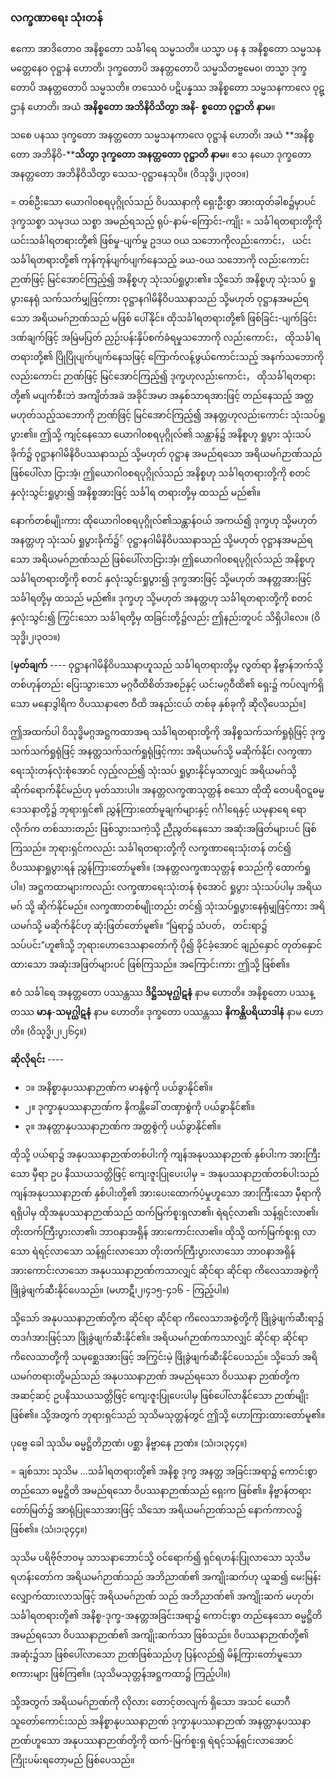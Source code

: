 ### လက္ခဏာရေး သုံးတန်

ဧကော အာဒိတော၀ အနိစ္စတော သင်္ခါရေ သမ္မသတိ။ 
ယသ္မာ ပန န အနိစ္စတော သမ္မသနမတ္တေနေ၀ ဝုဋ္ဌာနံ ဟောတိ၊ ဒုက္ခတောပိ အနတ္တတောပိ သမ္မသိတဗ္ဗမေ၀၊ တသ္မာ ဒုက္ခတောပိ အနတ္တတောပိ သမ္မသတိ။ 
တဿေဝံ ပဋိပန္နဿ အနိစ္စတော သမ္မသနကာလေ ဝုဋ္ဌာနံ ဟောတိ၊ အယံ **အနိစ္စတော အဘိနိဝိသိတွာ အနိ-** **စ္စတော ဝုဋ္ဌာတိ နာမ**။

သစေ ပနဿ ဒုက္ခတော အနတ္တတော သမ္မသနကာလေ ဝုဋ္ဌာနံ ဟောတိ၊ အယံ **အနိစ္စတော အဘိနိဝိ-****သိတွာ ဒုက္ခတော အနတ္တတော ဝုဋ္ဌာတိ နာမ**။ 
ဧသ နယော ဒုက္ခတော အနတ္တတော အဘိနိဝိသိတွာ သေသ-ဝုဋ္ဌာနေသုပိ။ (ဝိသုဒ္ဓိ၊၂၊၃၀၁။)

= တစ်ဦးသော ယောဂါ၀စရပုဂ္ဂိုလ်သည် ဝိပဿနာကို ရှေးဦးစွာ အားထုတ်ခါစ၌မှာပင် ဒုက္ခသစ္စာ သမုဒယ သစ္စာ အမည်ရသည့် ရုပ်-နာမ်-ကြောင်း-ကျိုး = သင်္ခါရတရားတို့ကို ယင်းသင်္ခါရတရားတို့၏ ဖြစ်မှု-ပျက်မှု ဥဒယ ၀ယ သဘောကိုလည်းကောင်း， ယင်းသင်္ခါရတရားတို့၏ ကုန်ကုန်ပျက်ပျက်နေသည့် ခယ-၀ယ သဘောကို လည်းကောင်း ဉာဏ်ဖြင့် မြင်အောင်ကြည့်၍ အနိစ္စဟု သုံးသပ်ရှုပွား၏။ 
သို့သော် အနိစ္စဟု သုံးသပ် ရှုပွားနေရုံ သက်သက်မျှဖြင့်ကား ဝုဋ္ဌာနဂါမိနိဝိပဿနာသည် သို့မဟုတ် ဝုဋ္ဌာနအမည်ရသော အရိယမဂ်ဉာဏ်သည် မဖြစ် ပေါ်နိုင်။ 
ထိုသင်္ခါရတရားတို့၏ ဖြစ်ခြင်း-ပျက်ခြင်း ဒဏ်ချက်ဖြင့် အမြဲမပြတ် ညှဉ်းပန်းနှိပ်စက်ခံရမှုသဘောကို လည်းကောင်း， ထိုသင်္ခါရတရားတို့၏ ပြိုပြိုပျက်ပျက်နေသဖြင့် ကြောက်လန့်ဖွယ်ကောင်းသည့် အနက်သဘောကို လည်းကောင်း ဉာဏ်ဖြင့် မြင်အောင်ကြည့်၍ ဒုက္ခဟုလည်းကောင်း， ထိုသင်္ခါရတရားတို့၏ မပျက်စီးဘဲ အကျိတ်အခဲ အခိုင်အမာ အနှစ်သာရအားဖြင့် တည်နေသည့် အတ္တမဟုတ်သည့်သဘောကို ဉာဏ်ဖြင့် မြင်အောင်ကြည့်၍ အနတ္တဟုလည်းကောင်း သုံးသပ်ရှုပွား၏။ 
ဤသို့ ကျင့်နေသော ယောဂါ၀စရပုဂ္ဂိုလ်၏ သန္တာန်၌ အနိစ္စဟု ရှုပွား သုံးသပ်ခိုက်၌ ဝုဋ္ဌာနဂါမိနိဝိပဿနာသည် သို့မဟုတ် ဝုဋ္ဌာန အမည်ရသော အရိယမဂ်ဉာဏ်သည် ဖြစ်ပေါ်လာ ငြားအံ့၊ ဤယောဂါ၀စရပုဂ္ဂိုလ်သည် အနိစ္စဟု သင်္ခါရတရားတို့ကို စတင်နှလုံးသွင်းရှုပွား၍ အနိစ္စအားဖြင့် သင်္ခါရ တရားတို့မှ ထသည် မည်၏။

နောက်တစ်မျိုးကား ထိုယောဂါ၀စရပုဂ္ဂိုလ်၏သန္တာန်ဝယ် အကယ်၍ ဒုက္ခဟု သို့မဟုတ် အနတ္တဟု သုံးသပ် ရှုပွားခိုက်၌် ဝုဋ္ဌာနဂါမိနိဝိပဿနာသည် သို့မဟုတ် ဝုဋ္ဌာနအမည်ရသော အရိယမဂ်ဉာဏ်သည် ဖြစ်ပေါ်လာငြားအံ့၊ ဤယောဂါ၀စရပုဂ္ဂိုလ်သည် အနိစ္စဟု သင်္ခါရတရားတို့ကို စတင် နှလုံးသွင်းရှုပွား၍ ဒုက္ခအားဖြင့် သို့မဟုတ် အနတ္တအားဖြင့် သင်္ခါရတို့မှ ထသည် မည်၏။ 
ဒုက္ခဟု သို့မဟုတ် အနတ္တဟု သင်္ခါရတရားတို့ကို စတင် နှလုံးသွင်း၍ ကြွင်းသော သင်္ခါရတို့မှ ထခြင်းတို့၌လည်း ဤနည်းတူပင် သိရှိပါလေ။ (ဝိသုဒ္ဓိ၊၂၊၃၀၁။)

[**မှတ်ချက်** ---- ဝုဋ္ဌာနဂါမိနိဝိပဿနာဟူသည် သင်္ခါရတရားတို့မှ လွတ်ရာ နိဗ္ဗာန်ဘက်သို့ တစ်ဟုန်တည်း ပြေးသွားသော မဂ္ဂဝီထိစိတ်အစဉ်နှင့် ယင်းမဂ္ဂဝီထိ၏ ရှေး၌ ကပ်လျက်ရှိသော မနောဒွါရိက ဝိပဿနာဇော ဝီထိ အနည်းငယ် တစ်ခု နှစ်ခုကို ဆိုလိုပေသည်။]

ဤအထက်ပါ ဝိသုဒ္ဓိမဂ္ဂအဋ္ဌကထာအရ သင်္ခါရတရားတို့ကို အနိစ္စသက်သက်ရှုရုံဖြင့် ဒုက္ခသက်သက်ရှုရုံဖြင့် အနတ္တသက်သက်ရှုရုံဖြင့်ကား အရိယမဂ်သို့ မဆိုက်နိုင်၊ လက္ခဏာရေးသုံးတန်လုံးစုံအောင် လှည့်လည်၍ သုံးသပ် ရှုပွားနိုင်မှသာလျှင် အရိယမဂ်သို့ ဆိုက်ရောက်နိုင်မည်ဟု မှတ်သားပါ။ 
အနတ္တလက္ခဏသုတ္တန် စသော ထိုထို တေပရိဝဋ္ဋဓမ္မဒေသနာတို့၌ ဘုရားရှင်၏ ညွှန်ကြားတော်မူချက်များနှင့် ဂင်္ဂါရေနှင့် ယမုနာရေ ရောလိုက်က တစ်သားတည်း ဖြစ်သွားသကဲ့သို့ ညီညွတ်နေသော အဆုံးအဖြတ်များပင် ဖြစ်ကြသည်။ 
ဘုရားရှင်ကလည်း သင်္ခါရတရားတို့ကို လက္ခဏာရေးသုံးတန် တင်၍ ဝိပဿနာရှုပွားရန် ညွှန်ကြားတော်မူ၏။ (အနတ္တလက္ခဏသုတ္တန် စသည်ကို ထောက်ရှုပါ။) 
အဋ္ဌကထာများကလည်း လက္ခဏာရေးသုံးတန် စုံအောင် ရှုပွား သုံးသပ်ပါမှ အရိယမဂ် သို့ ဆိုက်နိုင်မည်။ 
လက္ခဏာတစ်မျိုးတည်း တင်၍ သုံးသပ်ရှုပွားနေရုံမျှဖြင့်ကား အရိယမဂ်သို့ မဆိုက်နိုင်ဟု ဆုံးဖြတ်တော်မူ၏။ 
“မြဲရာ၌ သံပတ်， တင်းရာ၌ သပ်ပင်း”ဟူ၏သို့ ဘုရားဟောဒေသနာတော်ကို ပို၍ ခိုင်ခံ့အောင် ချည်နှောင် တုတ်နှောင်ထားသော အဆုံးအဖြတ်များပင် ဖြစ်ကြသည်။ 
အကြောင်းကား ဤသို့ ဖြစ်၏။

ဧဝံ သင်္ခါရေ အနတ္တတော ပဿန္တဿ **ဒိဋ္ဌိသမုဂ္ဃါဋနံ** နာမ ဟောတိ။ 
အနိစ္စတော ပဿန္တဿ **မာန**-**သမုဂ္ဃါဋနံ** နာမ ဟောတိ။ 
ဒုက္ခတော ပဿန္တဿ **နိကန္တိပရိယာဒါနံ** နာမ ဟောတိ။ (ဝိသုဒ္ဓိ၊၂၊၂၆၄။)

**ဆိုလိုရင်း** ----

- ၁။ အနိစ္စာနုပဿနာဉာဏ်က မာနစွဲကို ပယ်ခွာနိုင်၏။
- ၂။ ဒုက္ခာနုပဿနာဉာဏ်က နိကန္တိခေါ် တဏှာစွဲကို ပယ်ခွာနိုင်၏။
- ၃။ အနတ္တာနုပဿနာဉာဏ်က အတ္တစွဲကို ပယ်ခွာနိုင်၏။

ထိုသို့ ပယ်ရာ၌ အနုပဿနာဉာဏ်တစ်ပါးကို ကျန်အနုပဿနာဉာဏ် နှစ်ပါးက အားကြီးသော မှီရာ ဥပ နိဿယသတ္တိဖြင့် ကျေးဇူးပြုပေးပါမှ = အနုပဿနာဉာဏ်တစ်ပါးသည် ကျန်အနုပဿနာဉာဏ် နှစ်ပါးတို့၏ အားပေးထောက်ပံ့မှုဟူသော အားကြီးသော မှီရာကို ရရှိပါမှ ထိုအနုပဿနာဉာဏ်သည် ထက်မြက်စူးရှလာ၏၊ ရဲရင့်လာ၏၊ သန့်ရှင်းလာ၏၊ တိုးတက်ကြီးပွားလာ၏၊ ဘာ၀နာအရှိန် အားကောင်းလာ၏။ 
ထိုသို့ ထက်မြက်စူးရှ လာသော ရဲရင့်လာသော သန့်ရှင်းလာသော တိုးတက်ကြီးပွားလာသော ဘာ၀နာအရှိန် အားကောင်းလာသော အနုပဿနာဉာဏ်ကသာလျှင် ဆိုင်ရာ ဆိုင်ရာ ကိလေသာအစွဲကို ဖြိုခွဲဖျက်ဆီးနိုင်ပေသည်။
<r>(မဟာဋီ၊၂၊၄၁၅-၄၁၆ - ကြည့်ပါ။)</r>

သို့သော် အနုပဿနာဉာဏ်တို့က ဆိုင်ရာ ဆိုင်ရာ ကိလေသာအစွဲတို့ကို ဖြိုခွဲဖျက်ဆီးရာ၌ တဒင်္ဂအားဖြင့်သာ ဖြိုခွဲဖျက်ဆီးနိုင်၏။ 
အရိယမဂ်ဉာဏ်ကသာလျှင် ဆိုင်ရာ ဆိုင်ရာ ကိလေသာတို့ကို သမုစ္ဆေဒအားဖြင့် အကြွင်းမဲ့ ဖြိုခွဲဖျက်ဆီးနိုင်ပေသည်။ 
သို့သော် အရိယမဂ်တရားတို့မည်သည် အနုပဿနာဉာဏ် အမည်ရသော ဝိပဿနာ ဉာဏ်တို့က အဆင့်ဆင့် ဥပနိဿယသတ္တိဖြင့် ကျေးဇူးပြုပေးပါမှ ဖြစ်ပေါ်လာနိုင်သော ဉာဏ်မျိုးဖြစ်၏။ 
သို့အတွက် ဘုရားရှင်သည် သုသိမသုတ္တန်တွင် ဤသို့ ဟောကြားထားတော်မူ၏။

ပုဗ္ဗေ ခေါ သုသိမ ဓမ္မဋ္ဌိတိဉာဏံ၊ ပစ္ဆာ နိဗ္ဗာနေ ဉာဏံ။ (သံ၊၁၊၃၄၄။)

= ချစ်သား သုသိမ ...သင်္ခါရတရားတို့၏ အနိစ္စ ဒုက္ခ အနတ္တ အခြင်းအရာ၌ ကောင်းစွာ တည်သော ဓမ္မဋ္ဌိတိ အမည်ရသော ဝိပဿနာဉာဏ်သည် ရှေးက ဖြစ်၏။ 
နိဗ္ဗာန်တရားတော်မြတ်၌ အာရုံပြုသောအားဖြင့် သိသော အရိယမဂ်ဉာဏ်သည် နောက်ကာလ၌ ဖြစ်၏။ (သံ၊၁၊၃၄၄။)

သုသိမ ပရိဗိုဇ်ဘ၀မှ သာသနာဘောင်သို့ ဝင်ရောက်၍ ရှင်ရဟန်းပြုလာသော သုသိမ ရဟန်းတော်က အရိယမဂ်ဉာဏ်သည် အဘိညာဏ်၏ အကျိုးဆက်ဟု ယူဆ၍ မေးမြန်းလျှောက်ထားလာသဖြင့် အရိယမဂ်ဉာဏ် သည် အဘိညာဏ်၏ အကျိုးဆက် မဟုတ်၊ သင်္ခါရတရားတို့၏ အနိစ္စ-ဒုက္ခ-အနတ္တအခြင်းအရာ၌ ကောင်းစွာ တည်နေသော ဓမ္မဋ္ဌိတိ အမည်ရသော ဝိပဿနာဉာဏ်၏ အကျိုးဆက်သာ ဖြစ်သည်။ 
ဝိပဿနာဉာဏ်တို့၏ အဆုံး၌သာ ဖြစ်ပေါ်လာသော ဉာဏ်ဖြစ်သည်ဟု ပြန်လည်၍ မိန့်ကြားတော်မူသော စကားများ ဖြစ်ကြ၏။ (သုသိမသုတ္တန်အဋ္ဌကထာ၌ ကြည့်ပါ။)

သို့အတွက် အရိယမဂ်ဉာဏ်ကို လိုလား တောင့်တလျက် ရှိသော အသင် ယောဂီသူတော်ကောင်းသည် အနိစ္စာနုပဿနာဉာဏ် ဒုက္ခာနုပဿနာဉာဏ် အနတ္တာနုပဿနာဉာဏ်ဟူသော အနုပဿနာဉာဏ်တို့ကို ထက်-မြက်စူးရှ ရဲရင့်သန့်ရှင်းလာအောင် ကြိုးပမ်းရတော့မည် ဖြစ်ပေသည်။